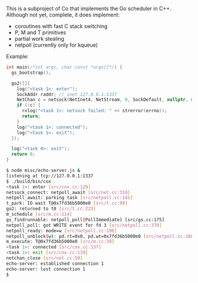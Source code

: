 
This is a subproject of Co that implements the Go scheduler in C++. Although not yet, complete, it does implement:

- coroutines with fast C stack switching
- P, M and T primitives
- partial work stealing
- netpoll (currently only for kqueue)

Example:

```cc
int main(/*int argc, char const *argv[]*/) {
  gs_bootstrap();

  go2([]{
    log("<task 1>: enter");
    SockAddr raddr; // inet 127.0.0.1:1337
    NetChan c = netsock(NetInet4, NetStream, 0, SockDefault, nullptr, &raddr, 0);
    if (!c) {
      rxlog("<task 1>: netsock failed: " << strerror(errno));
      return;
    }
    log("<task 1>: connected");
    log("<task 1>: exit");
  });

  log("<task 0>: exit");
  return 0;
}
```

```sh
$ node misc/echo-server.js &
listening at tcp://127.0.0.1:1337
$ ./build/bin/cox
<task 1>: enter [src/cox.cc:129]
netsock_connect: netpoll_await [src/net.cc:319]
netpoll_await: parking task [src/netpoll.cc:141]
t_park: IO wait T@0x7fd36b5000e0 [src/t.cc:99]
go2: returned to t0 [src/t.cc:223]
m_schedule [src/m.cc:114]
gs_findrunnable: netpoll_poll(PollImmediate) [src/gs.cc:175]
netpoll_poll: got WRITE event for fd 3 [src/netpoll.cc:370]
netpoll_ready: mode=w [src/netpoll.cc:196]
netpoll_unblock(w): pd.rt=0x0, pd.wt=0x7fd36b5000e0 [src/netpoll.cc:166]
m_execute: T@0x7fd36b5000e0 [src/m.cc:39]
<task 1>: connected [src/cox.cc:137]
<task 1>: exit [src/cox.cc:139]
netchan_close [src/net.cc:59]
echo-server: established connection 1
echo-server: lost connection 1
$
```

